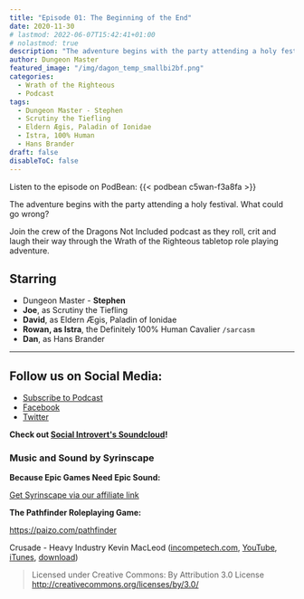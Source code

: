 ```yaml
---
title: "Episode 01: The Beginning of the End"
date: 2020-11-30
# lastmod: 2022-06-07T15:42:41+01:00
# nolastmod: true
description: "The adventure begins with the party attending a holy festival. What could go wrong?"
author: Dungeon Master
featured_image: "/img/dagon_temp_smallbi2bf.png"
categories:
  - Wrath of the Righteous
  - Podcast
tags:
  - Dungeon Master - Stephen
  - Scrutiny the Tiefling 
  - Eldern Ægis, Paladin of Ionidae 
  - Istra, 100% Human
  - Hans Brander
draft: false
disableToC: false
---
```


Listen to the episode on PodBean:
{{< podbean c5wan-f3a8fa >}}

The adventure begins with the party attending a holy festival. What could go wrong?

Join the crew of the Dragons Not Included podcast as they roll, crit and laugh their way through the Wrath of the Righteous tabletop role playing adventure.

## Starring
  - Dungeon Master - **Stephen**
  - **Joe**, as Scrutiny the Tiefling 
  - **David**, as Eldern Ægis, Paladin of Ionidae 
  - **Rowan, as Istra**, the Definitely 100% Human Cavalier `/sarcasm`
  - **Dan**, as Hans Brander

--------------------------
## Follow us on Social Media: 
- [Subscribe to Podcast](https://feed.podbean.com/dragonsnotincluded/feed.xml)
- [Facebook](https://www.facebook.com/Dragons-Not-Included-Podcast-103097024812637)
- [Twitter](https://twitter.com/PodcastDragons)

**Check out [Social Introvert's Soundcloud]!**

### Music and Sound by Syrinscape

**Because Epic Games Need Epic Sound:**

[Get Syrinscape via our affiliate link]

**The Pathfinder Roleplaying Game:**

https://paizo.com/pathfinder

Crusade - Heavy Industry Kevin MacLeod ([incompetech.com], [YouTube], [iTunes], [download])
> Licensed under Creative Commons: By Attribution 3.0 License
> http://creativecommons.org/licenses/by/3.0/

[Social Introvert's Soundcloud]: https://soundcloud.com/user-520878457
[Get Syrinscape via our affiliate link]: https://syrinscape.com/attributions/?id=527&id=17&id=1087
[download]: https://incompetech.com/music/royalty-free/mp3-royaltyfree/Crusade%20-%20Heavy%20Industry.mp3
[incompetech.com]: https://incompetech.com/music/royalty-free/index.html?keywords=crusade+by+Kevin+macleod+&Search=Search
[YouTube]: (https://www.youtube.com/watch?v=8RaUPWhdeng)
[iTunes]: https://music.apple.com/us/album/crusade-heavy-industry-single/1453048521
